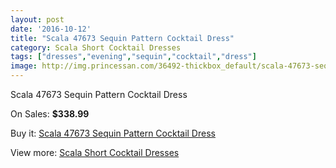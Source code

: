 ```yaml
---
layout: post
date: '2016-10-12'
title: "Scala 47673 Sequin Pattern Cocktail Dress"
category: Scala Short Cocktail Dresses
tags: ["dresses","evening","sequin","cocktail","dress"]
image: http://img.princessan.com/36492-thickbox_default/scala-47673-sequin-pattern-cocktail-dress.jpg
---
```

Scala 47673 Sequin Pattern Cocktail Dress

On Sales: **$338.99**
<a href="https://www.princessan.com/en/17095-scala-47673-sequin-pattern-cocktail-dress.html"><amp-img layout="responsive" width="600" height="600" src="//img.princessan.com/36492-thickbox_default/scala-47673-sequin-pattern-cocktail-dress.jpg" alt="Scala 47673 Sequin Pattern Cocktail Dress 0" /></a>

Buy it: [Scala 47673 Sequin Pattern Cocktail Dress](https://www.princessan.com/en/17095-scala-47673-sequin-pattern-cocktail-dress.html "Scala 47673 Sequin Pattern Cocktail Dress")

View more: [Scala Short Cocktail Dresses](https://www.princessan.com/en/143- "Scala Short Cocktail Dresses")